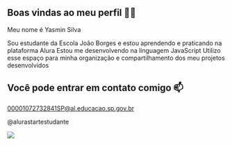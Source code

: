 ## Boas vindas ao meu perfil 💙💙
Meu nome é Yasmin Silva

Sou estudante da Escola João Borges e estou aprendendo e praticando na plataforma Alura
Estou me desenvolvendo na linguagem JavaScript
Utilizo esse espaço para minha organização e compartilhamento dos meu projetos desenvolvidos

## Você pode entrar em contato comigo 📫
00001072732841SP@al.educacao.sp.gov.br

@alurastartestudante

![](https://www.google.com.br/url?sa=i&url=https%3A%2F%2Fthirstymag.com%2Fei-ola-transparente-GIF-animado-em-GIFER-de-Zulkit-369370.html&psig=AOvVaw2odnbtQ-Bdp7wNK0SfChZm&ust=1717068020964000&source=images&cd=vfe&opi=89978449&ved=0CA8QjRxqFwoTCJicx__esoYDFQAAAAAdAAAAABAR)

